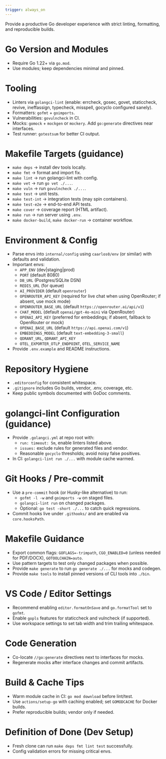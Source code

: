 ```yaml
---
trigger: always_on
---
```


Provide a productive Go developer experience with strict linting, formatting, and reproducible builds.

# Go Version and Modules
- Require Go 1.22+ via `go.mod`.
- Use modules; keep dependencies minimal and pinned.

# Tooling
- Linters via `golangci-lint` (enable: errcheck, gosec, govet, staticcheck, revive, ineffassign, typecheck, misspell, gocyclo configured sanely).
- Formatters: `gofmt` + `goimports`.
- Vulnerabilities: `govulncheck` in CI.
- Mocks: `gomock` + `mockgen` or `mockery`. Add `go:generate` directives near interfaces.
- Test runner: `gotestsum` for better CI output.

# Makefile Targets (guidance)
- `make deps` → install dev tools locally.
- `make fmt` → format and import fix.
- `make lint` → run golangci-lint with config.
- `make vet` → run `go vet ./...`.
- `make vuln` → run `govulncheck ./...`.
- `make test` → unit tests.
- `make test-int` → integration tests (may spin containers).
- `make test-e2e` → end-to-end API tests.
- `make cover` → coverage report (HTML artifact).
- `make run` → run server using `.env`.
- `make docker-build`, `make docker-run` → container workflow.

# Environment & Config
- Parse envs into `internal/config` using `caarlos0/env` (or similar) with defaults and validation.
- Important envs:
  - `APP_ENV` (dev|staging|prod)
  - `PORT` (default 8080)
  - `DB_URL` (Postgres/SQLite DSN)
  - `REDIS_URL` (for queue)
  - `AI_PROVIDER` (default `openrouter`)
  - `OPENROUTER_API_KEY` (required for live chat when using OpenRouter; if absent, use mock mode)
  - `OPENROUTER_BASE_URL` (default `https://openrouter.ai/api/v1`)
  - `CHAT_MODEL` (default `openai/gpt-4o-mini` via OpenRouter)
  - `OPENAI_API_KEY` (preferred for embeddings; if absent, fallback to OpenRouter or mock)
  - `OPENAI_BASE_URL` (default `https://api.openai.com/v1`)
  - `EMBEDDINGS_MODEL` (default `text-embedding-3-small`)
  - `QDRANT_URL`, `QDRANT_API_KEY`
  - `OTEL_EXPORTER_OTLP_ENDPOINT`, `OTEL_SERVICE_NAME`
- Provide `.env.example` and README instructions.

# Repository Hygiene
- `.editorconfig` for consistent whitespace.
- `.gitignore` includes Go builds, vendor, .env, coverage, etc.
- Keep public symbols documented with GoDoc comments.

# golangci-lint Configuration (guidance)
- Provide `.golangci.yml` at repo root with:
  - `run: timeout: 5m`, enable linters listed above.
  - `issues:` exclude rules for generated files and vendor.
  - Reasonable `gocyclo` thresholds; avoid noisy false positives.
- In CI: `golangci-lint run ./...` with module cache warmed.

# Git Hooks / Pre-commit
- Use a `pre-commit` hook (or Husky-like alternative) to run:
  - `gofmt -l -w` and `goimports -w` on staged files.
  - `golangci-lint run` on changed packages.
  - Optional: `go test -short ./...` to catch quick regressions.
- Commit hooks live under `.githooks/` and are enabled via `core.hooksPath`.

# Makefile Guidance
- Export common flags: `GOFLAGS=-trimpath`, `CGO_ENABLED=0` (unless needed for PDF/DOCX), `GOTOOLCHAIN=auto`.
- Use pattern targets to test only changed packages when possible.
- Provide `make generate` to run `go generate ./...` for mocks and codegen.
- Provide `make tools` to install pinned versions of CLI tools into `./bin`.

# VS Code / Editor Settings
- Recommend enabling `editor.formatOnSave` and `go.formatTool` set to `gofmt`.
- Enable `gopls` features for staticcheck and vulncheck (if supported).
- Use workspace settings to set tab width and trim trailing whitespace.

# Code Generation
- Co-locate `//go:generate` directives next to interfaces for mocks.
- Regenerate mocks after interface changes and commit artifacts.

# Build & Cache Tips
- Warm module cache in CI: `go mod download` before lint/test.
- Use `actions/setup-go` with caching enabled; set `GOMODCACHE` for Docker builds.
- Prefer reproducible builds; vendor only if needed.

# Definition of Done (Dev Setup)
- Fresh clone can run `make deps fmt lint test` successfully.
- Config validation errors for missing critical envs.
